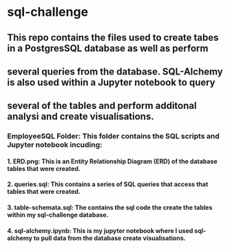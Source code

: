 # sql-challenge

## This repo contains the files used to create tabes in a PostgresSQL database as well as perform
## several queries from the database.  SQL-Alchemy is also used within a Jupyter notebook to query
## several of the tables and perform additonal analysi and create visualisations.

### EmployeeSQL Folder:  This folder contains the SQL scripts and Jupyter notebook incuding:

#### 1.  ERD.png:  This is an Entity Relationship Diagram (ERD) of the database tables that were created.
#### 2.  queries.sql:  This contains a series of SQL queries that access that tables that were created.
#### 3.  table-schemata.sql:  The contains the sql code the create the tables within my sql-challenge database. 
#### 4.  sql-alchemy.ipynb:  This is my jupyter notebook where I used sql-alchemy to pull data from the database create visualisations.
